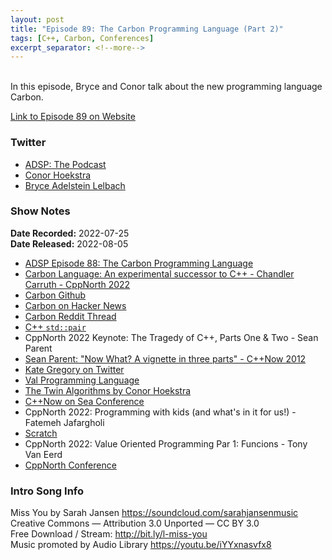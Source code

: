 ```yaml
---
layout: post
title: "Episode 89: The Carbon Programming Language (Part 2)"
tags: [C++, Carbon, Conferences]
excerpt_separator: <!--more-->
---
```



<br>In this episode, Bryce and Conor talk about the new programming language Carbon.
 
<!--more-->

[Link to Episode 89 on Website](https://adspthepodcast.com/2022/08/05/Episode-89.html)

### Twitter
 
* [ADSP: The Podcast](https://twitter.com/adspthepodcast)
* [Conor Hoekstra](https://twitter.com/code_report)
* [Bryce Adelstein Lelbach](https://twitter.com/blelbach)

### Show Notes
 
**Date Recorded:** 2022-07-25 <br>
**Date Released:** 2022-08-05

* [ADSP Episode 88: The Carbon Programming Language](https://adspthepodcast.com/2022/07/29/Episode-88.html)
* [Carbon Language: An experimental successor to C++ - Chandler Carruth - CppNorth 2022](https://www.youtube.com/watch?v=omrY53kbVoA)
* [Carbon Github](https://github.com/carbon-language/carbon-lang)
* [Carbon on Hacker News](https://news.ycombinator.com/item?id=32151609)
* [Carbon Reddit Thread](https://old.reddit.com/r/cpp/comments/w2t2zn/carbon_an_experimental_successor_to_c/)
* [C++ `std::pair`](https://en.cppreference.com/w/cpp/utility/pair)
* CppNorth 2022 Keynote: The Tragedy of C++, Parts One & Two - Sean Parent
* [Sean Parent: "Now What? A vignette in three parts" - C++Now 2012](https://www.youtube.com/watch?v=iGenpw2NeKQ)
* [Kate Gregory on Twitter](https://twitter.com/gregcons)
* [Val Programming Language](https://github.com/val-lang/val)
* [The Twin Algorithms by Conor Hoekstra](https://www.youtube.com/watch?v=NiferfBvN3s)
* [C++Now on Sea Conference](https://cpponsea.uk/)
* CppNorth 2022: Programming with kids (and what's in it for us!) - Fatemeh Jafargholi
* [Scratch](https://scratch.mit.edu/)
* CppNorth 2022: Value Oriented Programming Par 1: Funcions - Tony Van Eerd
* [CppNorth Conference](https://cppnorth.ca/)

### Intro Song Info
 
Miss You by Sarah Jansen https://soundcloud.com/sarahjansenmusic<br>
Creative Commons — Attribution 3.0 Unported — CC BY 3.0<br>
Free Download / Stream: http://bit.ly/l-miss-you<br>
Music promoted by Audio Library https://youtu.be/iYYxnasvfx8<br>
